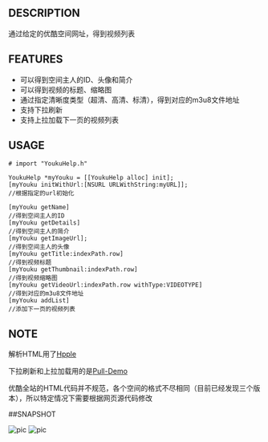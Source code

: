 ## DESCRIPTION
通过给定的优酷空间网址，得到视频列表

## FEATURES
* 可以得到空间主人的ID、头像和简介
* 可以得到视频的标题、缩略图
* 通过指定清晰度类型（超清、高清、标清），得到对应的m3u8文件地址
* 支持下拉刷新
* 支持上拉加载下一页的视频列表

## USAGE
```
# import "YoukuHelp.h"

YoukuHelp *myYouku = [[YoukuHelp alloc] init];
[myYouku initWithUrl:[NSURL URLWithString:myURL]];                                        //根据指定的url初始化

[myYouku getName]                                                                         //得到空间主人的ID
[myYouku getDetails]                                                                      //得到空间主人的简介
[myYouku getImageUrl];                                                                    //得到空间主人的头像
[myYouku getTitle:indexPath.row]                                                          //得到视频标题
[myYouku getThumbnail:indexPath.row]                                                      //得到视频缩略图
[myYouku getVideoUrl:indexPath.row withType:VIDEOTYPE]                                    //得到对应的m3u8文件地址
[myYouku addList]                                                                         //添加下一页的视频列表                                
```
## NOTE
解析HTML用了[Hpple](https://github.com/topfunky/hpple)

下拉刷新和上拉加载用的是[Pull-Demo](https://github.com/HolyCwind/Pull-Demo)

优酷全站的HTML代码并不规范，各个空间的格式不尽相同（目前已经发现三个版本），所以特定情况下需要根据网页源代码修改


##SNAPSHOT

![pic](http://ww3.sinaimg.cn/large/a74ecc4cjw1e3wbw0fi4nj208w0dc3za.jpg) ![pic](http://ww1.sinaimg.cn/large/a74eed94jw1e3v9jldn2aj208w0dcwfw.jpg)
